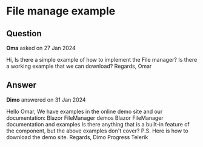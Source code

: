 # File manage example

## Question

**Oma** asked on 27 Jan 2024

Hi, Is there a simple example of how to implement the File manager? Is there a working example that we can download? Regards, Omar

## Answer

**Dimo** answered on 31 Jan 2024

Hello Omar, We have examples in the online demo site and our documentation: Blazor FileManager demos Blazor FileManager documentation and examples Is there anything that is a built-in feature of the component, but the above examples don't cover? P.S. Here is how to download the demo site. Regards, Dimo Progress Telerik
